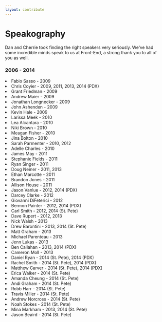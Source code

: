 ```yaml
---
layout: contribute
---
```


# Speakography
Dan and Cherrie took finding the right speakers very seriously. We've had some incredible minds speak to us at Front-End, a strong thank you to all of you as well.


### 2006 - 2014
<div class="speakers">
  <li>Fabio Sasso - 2009</li>
  <li>Chris Coyier - 2009, 2011, 2013, 2014 (PDX)</li>
  <li>Grant Friedman - 2009</li>
  <li>Andrew Maier - 2009</li>
  <li>Jonathan Longnecker - 2009</li>
  <li>John Ashenden - 2009</li>
  <li>Kevin Hale - 2009</li>
  <li>Larissa Meek - 2010</li>
  <li>Lea Alcantara - 2010</li>
  <li>Niki Brown - 2010</li>
  <li>Meagan Fisher - 2010</li>
  <li>Jina Bolton - 2010</li>
  <li>Sarah Parmenter - 2010, 2012</li>
  <li>Adelle Charles - 2010</li>
  <li>James May - 2011</li>
  <li>Stephanie Fields - 2011</li>
  <li>Ryan Singer - 2011</li>
  <li>Doug Neiner - 2011, 2013</li>
  <li>Ethan Marcotte - 2011</li>
  <li>Brandon Jones - 2011</li>
  <li>Allison House - 2011</li>
  <li>Jason Vanlue - 2012, 2014 (PDX)</li>
  <li>Darcey Clarke - 2012</li>
  <li>Giovanni DiFeterici - 2012</li>
  <li>Bermon Painter - 2012, 2014 (PDX)</li>
  <li>Carl Smith - 2012, 2014 (St. Pete)</li>
  <li>Dave Rupert - 2012, 2013</li>
  <li>Nick Walsh - 2013</li>
  <li>Drew Barontini - 2013, 2014 (St. Pete)</li>
  <li>Matt Graham - 2013</li>
  <li>Michael Parenteau - 2013</li>
  <li>Jenn Lukas - 2013</li>
  <li>Ben Callahan - 2013, 2014 (PDX)</li>
  <li>Cameron Moll - 2013</li>
  <li>Daniel Ryan - 2014 (St. Pete), 2014 (PDX)</li>
  <li>Rachel Smith - 2014 (St. Pete), 2014 (PDX)</li>
  <li>Matthew Carver - 2014 (St. Pete), 2014 (PDX)</li>
  <li>Erica Walker - 2014 (St. Pete)</li>
  <li>Amanda Cheung - 2014 (St. Pete)</li>
  <li>Andi Graham - 2014 (St. Pete)</li>
  <li>Robb Harr - 2014 (St. Pete)</li>
  <li>Travis Miller - 2014 (St. Pete)</li>
  <li>Andrew Norcross - 2014 (St. Pete)</li>
  <li>Noah Stokes - 2014 (St. Pete)</li>
  <li>Mina Markham - 2013, 2014 (St. Pete)</li>
  <li>Jason Beaird - 2014 (St. Pete)</li>
</div>

